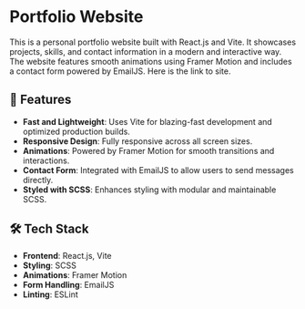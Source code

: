 # Portfolio Website

This is a personal portfolio website built with React.js and Vite. It showcases projects, skills, and contact information in a modern and interactive way. The website features smooth animations using Framer Motion and includes a contact form powered by EmailJS. Here is the link to site. 

## 🚀 Features

- **Fast and Lightweight**: Uses Vite for blazing-fast development and optimized production builds.
- **Responsive Design**: Fully responsive across all screen sizes.
- **Animations**: Powered by Framer Motion for smooth transitions and interactions.
- **Contact Form**: Integrated with EmailJS to allow users to send messages directly.
- **Styled with SCSS**: Enhances styling with modular and maintainable SCSS.

## 🛠 Tech Stack

- **Frontend**: React.js, Vite
- **Styling**: SCSS
- **Animations**: Framer Motion
- **Form Handling**: EmailJS
- **Linting**: ESLint